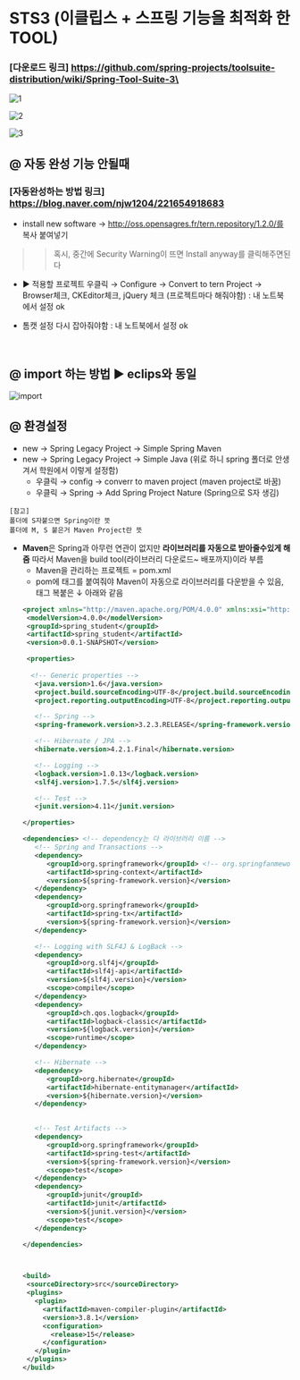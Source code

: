 # STS3 (이클립스 + 스프링 기능을 최적화 한 TOOL)

### [다운로드 링크] https://github.com/spring-projects/toolsuite-distribution/wiki/Spring-Tool-Suite-3\

![1](https://user-images.githubusercontent.com/74290204/104861323-b99ab600-5972-11eb-8c4e-d81e01122d70.PNG)

![2](https://user-images.githubusercontent.com/74290204/104861326-bb647980-5972-11eb-819c-84ce0130aa11.PNG)

![3](https://user-images.githubusercontent.com/74290204/104861328-bbfd1000-5972-11eb-977c-ef4b9a76715c.PNG)

## @ 자동 완성 기능 안될때
### [자동완성하는 방법 링크] https://blog.naver.com/njw1204/221654918683
- install new software → 
http://oss.opensagres.fr/tern.repository/1.2.0/를 복사 붙여넣기
>> 혹시, 중간에 Security Warning이 뜨면 Install anyway를 클릭해주면된다

- ▶ 적용할 프로젝트 우클릭 → Configure → Convert to tern Project
 → Browser체크, CKEditor체크, jQuery 체크 (프로젝트마다 해줘야함) : 내 노트북에서 설정 ok

- 톰캣 설정 다시 잡아줘야함 : 내 노트북에서 설정 ok
<br>

## @ import 하는 방법 ▶ eclips와 동일
![import](https://user-images.githubusercontent.com/74290204/104990858-d31a2b80-5a60-11eb-8e05-5dc5ed087573.PNG)

## @ 환경설정 
- new → Spring Legacy Project → Simple Spring Maven 
- new → Spring Legacy Project → Simple Java (위로 하니 spring 폴더로 안생겨서 학원에서 이렇게 설정함)
   - 우클릭 → config → converr to maven project (maven project로 바꿈)
   - 우클릭  → Spring  → Add Spring Project Nature (Spring으로 S자 생김)
```
[참고]
폴더에 S자붙으면 Spring이란 뜻
폴더에 M, S 붙은거 Maven Project란 뜻 
```
- **Maven**은 Spring과 아무런 연관이 없지만 **라이브러리를 자동으로 받아줄수있게 해줌** 따라서 Maven을 build tool(라이브러리 다운로드~ 배포까지)이라 부름 
   - Maven을 관리하는 프로젝트 = pom.xml
   - pom에 태그를 붙여줘야 Maven이 자동으로 라이브러리를 다운받을 수 있음, 태그 복붙은 ↓ 아래와 같음 
   ```xml
   <project xmlns="http://maven.apache.org/POM/4.0.0" xmlns:xsi="http://www.w3.org/2001/XMLSchema-instance" xsi:schemaLocation="http://maven.apache.org/POM/4.0.0       https://maven.apache.org/xsd/maven-4.0.0.xsd">
    <modelVersion>4.0.0</modelVersion>
    <groupId>spring_student</groupId>
    <artifactId>spring_student</artifactId>
    <version>0.0.1-SNAPSHOT</version>
  
    <properties>
     
     <!-- Generic properties -->
      <java.version>1.6</java.version>
      <project.build.sourceEncoding>UTF-8</project.build.sourceEncoding>
      <project.reporting.outputEncoding>UTF-8</project.reporting.outputEncoding>

      <!-- Spring -->
      <spring-framework.version>3.2.3.RELEASE</spring-framework.version>

      <!-- Hibernate / JPA -->
      <hibernate.version>4.2.1.Final</hibernate.version>

      <!-- Logging -->
      <logback.version>1.0.13</logback.version>
      <slf4j.version>1.7.5</slf4j.version>

      <!-- Test -->
      <junit.version>4.11</junit.version>

   </properties>
   
   <dependencies> <!-- dependency는 다 라이브러리 이름 -->
      <!-- Spring and Transactions -->
      <dependency>
         <groupId>org.springframework</groupId> <!-- org.springfanmework에서 라이브러리를 다운로드 자동으로 받아줌 -->
         <artifactId>spring-context</artifactId>
         <version>${spring-framework.version}</version>
      </dependency>
      <dependency>
         <groupId>org.springframework</groupId>
         <artifactId>spring-tx</artifactId>
         <version>${spring-framework.version}</version>
      </dependency>

      <!-- Logging with SLF4J & LogBack -->
      <dependency>
         <groupId>org.slf4j</groupId>
         <artifactId>slf4j-api</artifactId>
         <version>${slf4j.version}</version>
         <scope>compile</scope>
      </dependency>
      <dependency>
         <groupId>ch.qos.logback</groupId>
         <artifactId>logback-classic</artifactId>
         <version>${logback.version}</version>
         <scope>runtime</scope>
      </dependency>

      <!-- Hibernate -->
      <dependency>
         <groupId>org.hibernate</groupId>
         <artifactId>hibernate-entitymanager</artifactId>
         <version>${hibernate.version}</version>
      </dependency>

      
      <!-- Test Artifacts -->
      <dependency> 
         <groupId>org.springframework</groupId>
         <artifactId>spring-test</artifactId>
         <version>${spring-framework.version}</version>
         <scope>test</scope>
      </dependency>
      <dependency>
         <groupId>junit</groupId>
         <artifactId>junit</artifactId>
         <version>${junit.version}</version>
         <scope>test</scope>
      </dependency>

   </dependencies>   
  

  
  <build>
    <sourceDirectory>src</sourceDirectory>
    <plugins>
      <plugin>
        <artifactId>maven-compiler-plugin</artifactId>
        <version>3.8.1</version>
        <configuration>
          <release>15</release>
        </configuration>
      </plugin>
    </plugins>
  </build>
</project>
